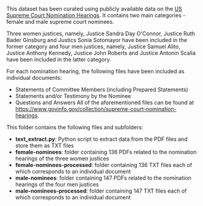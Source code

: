 This dataset has been curated using publicly available data on the [US Supreme Court Nomination Hearings](https://www.govinfo.gov/collection/supreme-court-nomination-hearings). It contains two main categories - female and male supreme court nominees.

Three women justices, namely, Justice Sandra Day O'Connor, Justice Ruth Bader Ginsburg and Justics Sonia Sotomayor have been included in the former category and four men justices, namely, Justice Samuel Alito, Justice Anthony Kennedy, Justice John Roberts and Justice Antonin Scalia have been included in the latter category.

For each nomination hearing, the following files have been included as individual documents:
- Statements of Committee Members (including Prepared Statements)
- Statements and/or Testimony by the Nominee
- Questions and Answers
All of the aforementioned files can be found at https://www.govinfo.gov/collection/supreme-court-nomination-hearings.

This folder contains the following files and subfolders:
- **text_extract.py**: Python script to extract data from the PDF files and store them as TXT files
- **female-nominees**: folder containing 136 PDFs related to the nomination hearings of the three women justices
- **female-nominees-processed**: folder containing 136 TXT files each of which corresponds to an individual document
- **male-nominees**: folder containing 147 PDFs related to the nomination hearings of the four men justices
- **male-nominees-processed**: folder containing 147 TXT files each of which corresponds to an individual document